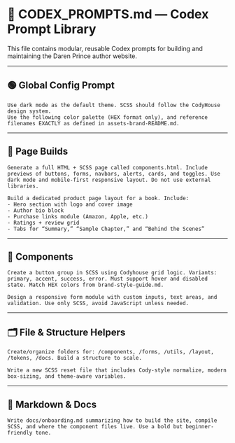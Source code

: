 
# 🧠 CODEX_PROMPTS.md — Codex Prompt Library

This file contains modular, reusable Codex prompts for building and maintaining the Daren Prince author website.

---

## 🟢 Global Config Prompt

```plaintext
Use dark mode as the default theme. SCSS should follow the CodyHouse design system.
Use the following color palette (HEX format only), and reference filenames EXACTLY as defined in assets-brand-README.md.
```

---

## 📄 Page Builds

```plaintext
Generate a full HTML + SCSS page called components.html. Include previews of buttons, forms, navbars, alerts, cards, and toggles. Use dark mode and mobile-first responsive layout. Do not use external libraries.
```

```plaintext
Build a dedicated product page layout for a book. Include:
- Hero section with logo and cover image
- Author bio block
- Purchase links module (Amazon, Apple, etc.)
- Ratings + review grid
- Tabs for “Summary,” “Sample Chapter,” and “Behind the Scenes”
```

---

## 🧱 Components

```plaintext
Create a button group in SCSS using Codyhouse grid logic. Variants: primary, accent, success, error. Must support hover and disabled state. Match HEX colors from brand-style-guide.md.
```

```plaintext
Design a responsive form module with custom inputs, text areas, and validation. Use only SCSS, avoid JavaScript unless needed.
```

---

## 🗂️ File & Structure Helpers

```plaintext
Create/organize folders for: /components, /forms, /utils, /layout, /tokens, /docs. Build a structure to scale.
```

```plaintext
Write a new SCSS reset file that includes Cody-style normalize, modern box-sizing, and theme-aware variables.
```

---

## 📜 Markdown & Docs

```plaintext
Write docs/onboarding.md summarizing how to build the site, compile SCSS, and where the component files live. Use a bold but beginner-friendly tone.
```
